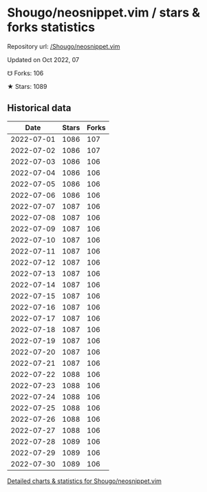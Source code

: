 # Shougo/neosnippet.vim / stars & forks statistics

Repository url: [/Shougo/neosnippet.vim](https://github.com/Shougo/neosnippet.vim)

Updated on Oct 2022, 07

☋ Forks: 106

★ Stars: 1089

## Historical data
| Date | Stars | Forks |
|------|-------|-------|
| 2022-07-01 | 1086 | 107 | 
| 2022-07-02 | 1086 | 107 | 
| 2022-07-03 | 1086 | 106 | 
| 2022-07-04 | 1086 | 106 | 
| 2022-07-05 | 1086 | 106 | 
| 2022-07-06 | 1086 | 106 | 
| 2022-07-07 | 1087 | 106 | 
| 2022-07-08 | 1087 | 106 | 
| 2022-07-09 | 1087 | 106 | 
| 2022-07-10 | 1087 | 106 | 
| 2022-07-11 | 1087 | 106 | 
| 2022-07-12 | 1087 | 106 | 
| 2022-07-13 | 1087 | 106 | 
| 2022-07-14 | 1087 | 106 | 
| 2022-07-15 | 1087 | 106 | 
| 2022-07-16 | 1087 | 106 | 
| 2022-07-17 | 1087 | 106 | 
| 2022-07-18 | 1087 | 106 | 
| 2022-07-19 | 1087 | 106 | 
| 2022-07-20 | 1087 | 106 | 
| 2022-07-21 | 1087 | 106 | 
| 2022-07-22 | 1088 | 106 | 
| 2022-07-23 | 1088 | 106 | 
| 2022-07-24 | 1088 | 106 | 
| 2022-07-25 | 1088 | 106 | 
| 2022-07-26 | 1088 | 106 | 
| 2022-07-27 | 1088 | 106 | 
| 2022-07-28 | 1089 | 106 | 
| 2022-07-29 | 1089 | 106 | 
| 2022-07-30 | 1089 | 106 | 


[Detailed charts & statistics for Shougo/neosnippet.vim](https://reviewgithub.com/rep/Shougo/neosnippet.vim)
